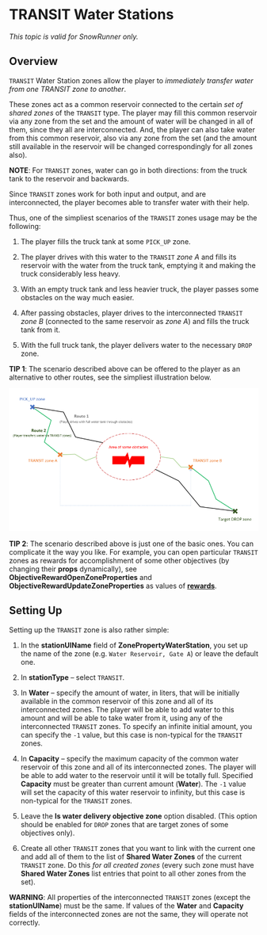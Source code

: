 # TRANSIT Water Stations

*This topic is valid for SnowRunner only.*  

## Overview
`TRANSIT` Water Station zones allow the player to *immediately transfer water from one TRANSIT zone to another*.

These zones act as a common reservoir connected to the certain *set of shared zones* of the `TRANSIT` type. The player may fill this common reservoir via any zone from the set and the amount of water will be changed in all of them, since they all are interconnected. And, the player can also take water from this common reservoir, also via any zone from the set (and the amount still available in the reservoir will be changed correspondingly for all zones also).

**NOTE**: For `TRANSIT` zones, water can go in both directions: from the truck tank to the reservoir and backwards.

Since `TRANSIT` zones work for both input and output, and are interconnected, the player becomes able to transfer water with their help.

Thus, one of the simpliest scenarios of the `TRANSIT` zones usage may be the following:

1.  The player fills the truck tank at some `PICK_UP` zone.

2.  The player drives with this water to the `TRANSIT` *zone A* and fills its reservoir with the water from the truck tank, emptying it and making the truck considerably less heavy.

3.  With an empty truck tank and less heavier truck, the player passes some obstacles on the way much easier.

4.  After passing obstacles, player drives to the interconnected `TRANSIT` *zone B* (connected to the same reservoir as *zone A*) and fills the truck tank from it.

5.  With the full truck tank, the player delivers water to the necessary `DROP` zone.

**TIP 1**: The scenario described above can be offered to the player as an alternative to other routes, see the simpliest illustration below.

![](./media/image372.png)

**TIP 2**: The scenario described above is just one of the basic ones. You can complicate it the way you like. For example, you can open particular `TRANSIT` zones as rewards for accomplishment of some other objectives (by changing their **props** dynamically), see **ObjectiveRewardOpenZoneProperties** and **ObjectiveRewardUpdateZoneProperties** as values of [**rewards**](./../objectives/objectives_in_snowrunner/rewards.md).

## Setting Up
Setting up the `TRANSIT` zone is also rather simple:

1.  In the **stationUIName** field of **ZonePropertyWaterStation**, you set up the name of the zone (e.g. `Water Reservoir, Gate A`) or leave the default one.

2.  In **stationType** – select `TRANSIT`.

3.  In **Water** – specify the amount of water, in liters, that will be initially available in the common reservoir of this zone and all of its interconnected zones. The player will be able to add water to this amount and will be able to take water from it, using any of the interconnected `TRANSIT` zones. To specify an infinite initial amount, you can specify the `-1` value, but this case is non-typical for the `TRANSIT` zones.

4.  In **Capacity** – specify the maximum capacity of the common water reservoir of this zone and all of its interconnected zones. The player will be able to add water to the reservoir until it will be totally full. Specified **Capacity** must be greater than current amount (**Water**). The `-1` value will set the capacity of this water reservoir to infinity, but this case is non-typical for the `TRANSIT` zones.

5.  Leave the **Is water delivery objective zone** option disabled. (This option should be enabled for `DROP` zones that are target zones of some objectives only).

6.  Create all other `TRANSIT` zones that you want to link with the current one and add all of them to the list of **Shared Water Zones** of the current `TRANSIT` zone. Do this *for all created zones* (every such zone must have **Shared Water Zones** list entries that point to all other zones from the set).

**WARNING**: All properties of the interconnected `TRANSIT` zones (except the **stationUIName**) must be the same. If values of the **Water** and **Capacity** fields of the interconnected zones are not the same, they will operate not correctly.

